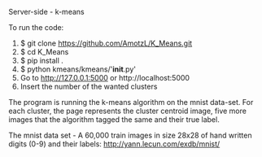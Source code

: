 Server-side - k-means

To run the code:
1. $ git clone https://github.com/AmotzL/K_Means.git
2. $ cd K_Means
3. $ pip install .
4. $ python kmeans/kmeans/'__init__.py'
5. Go to http://127.0.0.1:5000 or http://localhost:5000
6. Insert the number of the wanted clusters

The program is running the k-means algorithm on the mnist data-set.
For each cluster, the page represents the cluster centroid image, 
five more images that the algorithm tagged the same and their true label.

The mnist data set - A 60,000 train images in size 28x28 of hand 
written digits (0-9) and their labels:
http://yann.lecun.com/exdb/mnist/
